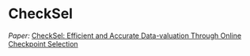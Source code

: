 # CheckSel

<i>Paper:</i> [CheckSel: Efficient and Accurate Data-valuation Through Online Checkpoint Selection](https://arxiv.org/abs/2203.06814)
